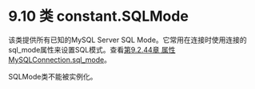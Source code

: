 ﻿9.10 类 constant.SQLMode
===========================

该类提供所有已知的MySQL Server SQL Mode。它常用在连接时使用连接的sql_mode属性来设置SQL模式。查看[第9.2.44章 属性 MySQLConnection.sql_mode](./02-chapter9.md)。

SQLMode类不能被实例化。